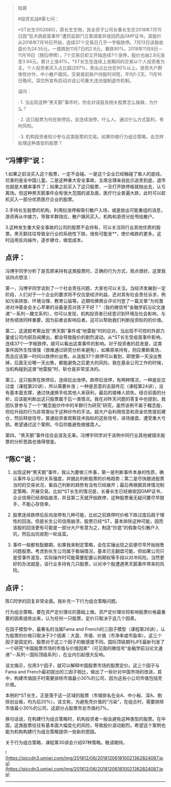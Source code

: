> 陆蓉
> 
> #投资实战#第七问：
> 
> *ST长生(002680)，原长生生物，其全资子公司长春长生在2018年7月15日因“狂犬病疫苗事件”遭药监部门立案调查并收回药品GMP证书，其股价从2018年7月16日开始，连续37个交易日几乎一字板跌停。7月13日该股收盘价为24.55元，一直跌到11月7日的2.8元，暴跌90%。2018年11月8日－11月16日（随后停牌），7个交易日却又开始连续7个涨停，股价也由2.8元涨至3.94元，累计上涨41%。*ST长生在连续上涨期间的交易以个人投资者为主，个人投资者买入占比超过97%，卖出占比也在90%以上。游资大户群体性炒作，中小散户跟风，交易居前账户持股时间短，平均1-2天。11月16日晚间，深交所宣布启动对该公司重大违法强制退市机制。
> 
> 请问：
> 
>   · 1. 当出现这种“黑天鹅”事件时，你会对该股及相关股票怎么操做，为什么？
> 
>   · 2. 这只股票为何在跌停后，会连续涨停，什么人、通过什么方式盈利，有何风险。
> 
>   · 3. 机构投资者较少参与这类股票的交易。如果你做行为组合策略，会怎样处理这种类型的股票？

## “冯博宇”说：

1.如果之前没买入这个股票，一定不会碰。一是这个企业已经触碰了做人的底线，坑害的是全中国儿童。二是这种重大安全事故，主席总理亲自批示追责到底，退市也就是大概率事件了；如果之前买入了这只股票，一旦打开跌停板就抛出去，认亏离场。但这种黑天鹅事件会有很大范围的波及面，医疗行业普遍大跌，此时可以趁机买入一部分优质医疗企业的股票。

2.手持长生股票的机构，利用拉涨停板吸引散户入场，或是放出可能重组的消息，游资再从中接力，导致羊群效应，散户跟风买入，机构和游资分批甩给散户。

3.这种发生重大安全事故的公司的股票不会持有，可以关注同行业其他优质的股票。黑天鹅往往导致全行业的系统性下跌，很有可能发**，使价格跌的更多。这时运用反向操作，逐步建仓，做低成本。

## 点评：

冯博宇同学分析了是否原来持有这类股票时，正确的行为方式，观点很好。这里我谈四点想法：

第一，冯博宇同学谈到了一个社会责任问题，大家也可以关注。当经济发展到一定阶段，人们对于一个企业的要求将不仅仅是经济利益，还对其有社会责任诉求，例如污染排放、环境治理、教育公益等。近期哈佛商业评论刊登了一篇文章“为何激进对冲基金会关心苹果的设备是否对孩子不好？”（我的微信号“金融学前沿论文速递”－系列－趣文系列），你可以发现，机构投资者已经意识到环境及社会影响，与财务绩效同样重要，因为前者会影响后者。这可以帮助我们判断投资标的的价值。

第二，这道题考察出现“黑天鹅”事件或“地雷股”时的应对。当出现不可控的外部力量或公司内部丑闻爆出，都会导致股价的剧烈波动。从*ST长生受疫苗事件影响，连续37个一字板跌停，就可以看出这类事件的影响。对于投资者的启发是，这类事件因外生性很强（很难通过研究分析来避免），如果原来持有，则应果断离场，而且应该第一时间以跌停价出售。从该股37个跌停可以看到，即使第一天没出售掉，后面无论哪一天出售，都能避免之后更大的风险。我在基金公司工作的时候，当机构碰到这类“地雷股”时，斩仓是非常坚决的。

第三，这只股票在跌停后，连续拉出涨停。跌停后涨停，有两种情况，一种是反应过度（课程第20讲），所以需要补涨；一种是恶意的击鼓传花（课程第24讲），没有基本面支撑，通过快速换手给其他人来获利，最后的接棒人损失。结合前面的分析，应该能判断出这只股票属于后一类情况。我在对昨天问题的答复中也提到，我团队曾参与了一个“概念股炒作中的羊群行为研究”研究，虽然该例不属于概念股，但拉升段的行为非常类似于这种炒作的手法。超大户会利用信息和资金优势提前建仓，然后释放信号，普通投资者观察技术指标的这些信号，进场接盘，遭受重大亏损。希望通过这个案例，今后你能避免做接盘人。

第四，“黑天鹅”事件往往会波及无辜。冯博宇同学对于该例中同行业其他被错杀股票的分析思路也值得借鉴。

## “陈C”说：

1. 出现这种“黑天鹅”事件，我认为要做三件事，第一是判断事件本身的性质，确认事件与公司的关系强度，并据此判断股票的价格趋势；第二是尽快跟进股票当时的交易状况，看自己判断的趋势有没有已经展开；最后再根据具体情况制定策略、开展交易。比如*ST长生的情况是，长春长生已经被收回GMP证书，企业信用已经濒临崩溃，并且第二天就开始跌停，这种股票毫无疑问要尽早脱手，不能心存侥幸。

2. 股票连续跌停后反向涨停有几种可能，比如之前跌停时价格下跌过度后趋于理性的回涨。但是长生公司信用崩溃，股票已经*ST，基本排除这种可能，因而该股的回涨更有可能是一部分大户有意为之，制造“抄底”的假象勾引散户入坑，然后出坑收割一轮韭菜。

3. 事件一般都有酝酿期，如果我来制定策略，会在实锤出现之前便尽早开始抛售问题股票。考虑到长生公司属于极端情况，基本已无翻盘可能，但如果公司只是受事件波及，实际操作时可能需要配置认购期权等手段以对冲风险。当然更好的办法就是，该行业多持有几只股票，以对冲个股遭遇黑天鹅事件带来的风险。

## 点评：

陈C同学的回复非常全面。我补充一下行为组合策略问题。

行为组合策略，要在资产定价理论的基础上做。资产定价理论将影响股票价格最重要的因素提炼出来，认为任何一只股票，定价只取决于这几个因素。

在因子模型中，最著名的当属Fama and French的三因子模型（课程第26讲），认为股票的价格只取决于3个因素：大盘、市值、价值（市净率或市盈率）。这三个因子是固定的，股票对于这三个因子的敏感度不同。国际顶级期刊JFE最新刊发了一个研究“中国股票市场的市值与价值因素”（可见我的微信号“金融学前沿论文速递”－系列－国际顶级系列），在业内引起很大反响。

该文揭示，仅用3个因子，就可以解释中国股票市场的股票定价。这三个因子与Fama and French最初提出的三因子相比，做出了一些针对中国市场的改进，其中，构建市值因子时需要排除市值最小30%的公司，因为这些小公司市值包括壳价值。

本例的*ST长生，正是落于这一区域的股票（市值排名在全A、中小板、深A、剔除创业板，均为后20%）。该文称，为避免壳价值的“污染”，在组合时，需要排除市值最小30%的公司，这部分占股票市总市值约7%。

换句话说，在构建行为组合策略时，机构投资者一般会避免这种类型的股票。在中国，这类股票往往有基本面大幅变化的风险，导致股价波动剧烈。希望这个案例也能为机构构建行为组合策略提供一些新的思路。

关于行为组合策略，课程第30讲会介绍97种策略。敬请期待。

![https://piccdn3.umiwi.com/img/201812/06/201812061810021362824087.jpg](https://piccdn3.umiwi.com/img/201812/06/201812061810021362824087.jpg)

---
